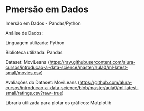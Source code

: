 # Pmersão em Dados
Imersão em Dados - Pandas/Python

Análise de Dados:

Linguagem utilizada: Python

Biblioteca utilizada: Pandas

Dataset: MoviLeans (https://raw.githubusercontent.com/alura-cursos/introducao-a-data-science/master/aula0/ml-latest-small/movies.csv) 

Avaliações do Dataset: MoviLeans (https://github.com/alura-cursos/introducao-a-data-science/blob/master/aula0/ml-latest-small/ratings.csv?raw=true)

Libraria utilizada para plotar os gráficos: Matplotlib
